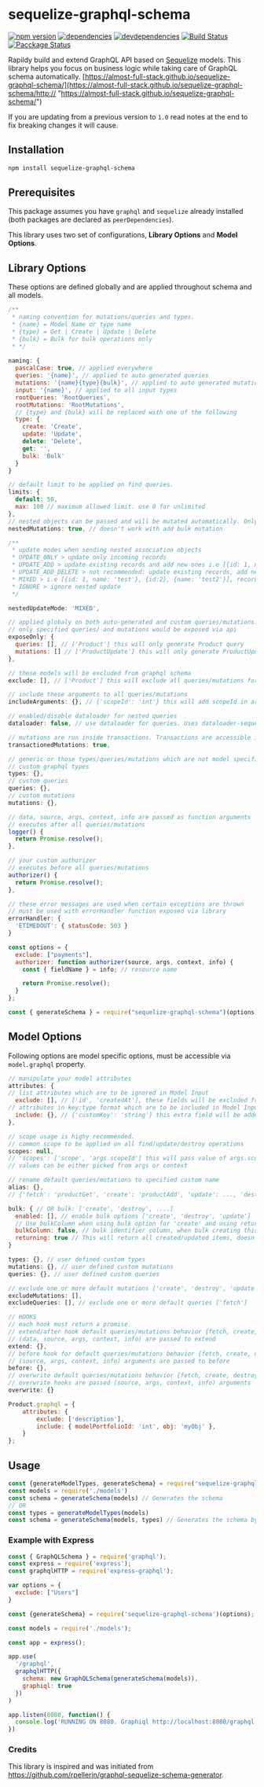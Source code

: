 # sequelize-graphql-schema

[![npm version](https://badge.fury.io/js/sequelize-graphql-schema.svg)](https://www.npmjs.com/package/sequelize-graphql-schema)
[![dependencies](https://david-dm.org/almost-full-stack/sequelize-graphql-schema.svg)](https://github.com/almost-full-stack/sequelize-graphql-schema)
[![devdependencies](https://david-dm.org/almost-full-stack/sequelize-graphql-schema.svg?type=dev)](https://github.com/almost-full-stack/sequelize-graphql-schema)
[![Build Status](https://github.com/almost-full-stack/sequelize-graphql-schema/workflows/codecheck/badge.svg)](https://github.com/almost-full-stack/sequelize-graphql-schema/actions)
[![Pacckage Status](https://github.com/almost-full-stack/sequelize-graphql-schema/workflows/npmpublish/badge.svg)](https://github.com/almost-full-stack/sequelize-graphql-schema/actions)

Rapildy build and extend GraphQL API based on [Sequelize](https://github.com/sequelize/sequelize "Sequelize") models. This library helps you focus on business logic while taking care of GraphQL schema automatically.
[https://almost-full-stack.github.io/sequelize-graphql-schema/](https://almost-full-stack.github.io/sequelize-graphql-schema/http:// "https://almost-full-stack.github.io/sequelize-graphql-schema/")

If you are updating from a previous version to `1.0` read notes at the end to fix breaking changes it will cause.

## Installation

```bash
npm install sequelize-graphql-schema
```

## Prerequisites

This package assumes you have `graphql` and `sequelize` already installed (both packages are declared as `peerDependencies`).

This library uses two set of configurations, **Library Options** and **Model Options**.

## Library Options
These options are defined globally and are applied throughout schema and all models.
```javascript
/**
 * naming convention for mutations/queries and types.
 * {name} = Model Name or type name
 * {type} = Get | Create | Update | Delete
 * {bulk} = Bulk for bulk operations only
 * */
   
naming: {
  pascalCase: true, // applied everywhere
  queries: '{name}', // applied to auto generated queries
  mutations: '{name}{type}{bulk}', // applied to auto generated mutations
  input: '{name}', // applied to all input types
  rootQueries: 'RootQueries',
  rootMutations: 'RootMutations',
  // {type} and {bulk} will be replaced with one of the following
  type: {
    create: 'Create',
    update: 'Update',
    delete: 'Delete',
    get: '',
    bulk: 'Bulk'
  }
}
```
```javascript
// default limit to be applied on find queries.
limits: {
  default: 50,
  max: 100 // maximum allowed limit. use 0 for unlimited
},
// nested objects can be passed and will be mutated automatically. Only hasMany and belongsTo relation supported.
nestedMutations: true, // doesn't work with add bulk mutation
```
```javascript
/**
 * update modes when sending nested association objects
 * UPDATE_ONLY > update only incoming records
 * UPDATE_ADD > update existing records and add new ones i.e [{id: 1, name: 'test'}, {name: 'test2'}] record[0] will be updated and record[1] will be added
 * UPDATE_ADD_DELETE > not recommended: update existing records, add new ones and delete non-existent records i.e [{id: 1, name: 'test'}, {name: 'test2'}] record[0] will be updated, record[1] will be added, anything else will be deleted
 * MIXED > i.e [{id: 1, name: 'test'}, {id:2}, {name: 'test2'}], record[0] will be updated, record[1] will be deleted and record[2] will be added
 * IGNORE > ignore nested update
 */

nestedUpdateMode: 'MIXED',
```
```javascript
// applied globaly on both auto-generated and custom queries/mutations.
// only specified queries/ and mutations would be exposed via api
exposeOnly: {
  queries: [], // ['Product'] this will only generate Product query
  mutations: [] // ['ProductUpdate'] this will only generate ProductUpdate mutation
},
```
```javascript
// these models will be excluded from graphql schema
exclude: [], // ['Product'] this will exclude all queries/mutations for Product model.
```
```javascript
// include these arguments to all queries/mutations
includeArguments: {}, // {'scopeId': 'int'} this will add scopeId in arguments for all queries and mutations
```
```javascript
// enabled/disable dataloader for nested queries
dataloader: false, // use dataloader for queries. Uses dataloader-sequelize
```
```javascript
// mutations are run inside transactions. Transactions are accessible in extend hook.
transactionedMutations: true,
```
```javascript
// generic or those types/queries/mutations which are not model specific
// custom graphql types
types: {},
// custom queries
queries: {},
// custom mutations
mutations: {},
```
```javascript
// data, source, args, context, info are passed as function arguments
// executes after all queries/mutations
logger() {
  return Promise.resolve();
},
```
```javascript
// your custom authorizer
// executes before all queries/mutations
authorizer() {
  return Promise.resolve();
},
```
```javascript
// these error messages are used when certain exceptions are thrown
// must be used with errorHandler function exposed via library
errorHandler: {
  'ETIMEDOUT': { statusCode: 503 }
}
```


```javascript
const options = {
  exclude: ["payments"],
  authorizer: function authorizer(source, args, context, info) {
    const { fieldName } = info; // resource name

    return Promise.resolve();
  }
};

const { generateSchema } = require("sequelize-graphql-schema")(options);
```

## Model Options
Following options are model specific options, must be accessible via `model.graphql` property.

```javascript
// manipulate your model attributes
attributes: {
// list attributes which are to be ignored in Model Input
  exclude: [], // ['id', 'createdAt'], these fields will be excluded from GraphQL Schema
// attributes in key:type format which are to be included in Model Input
  include: {}, // {'customKey': 'string'} this extra field will be added in GraphQL schema
},
```
```javascript
// scope usage is highy recommended.
// common scope to be applied on all find/update/destroy operations
scopes: null, 
// 'scopes': ['scope', 'args.scopeId'] this will pass value of args.scopeId to model scope
// values can be either picked from args or context
```
```javascript
// rename default queries/mutations to specified custom name
alias: {},
// {'fetch': 'productGet', 'create': 'productAdd', 'update': ..., 'destroy': ....}
```
```javascript
bulk: { // OR bulk: ['create', 'destroy', ....]
  enabled: [], // enable bulk options ['create', 'destroy', 'update']
  // Use bulkColumn when using bulk option for 'create' and using returning true to increase efficiency.
  bulkColumn: false, // bulk identifier column, when bulk creating this column will be auto filled with a uuid and later used to fetch added records 'columnName' or ['columnName', true] when using a foreign key as bulk column
  returning: true // This will return all created/updated items, doesn't use sequelize returning option.
}
```
```javascript
types: {}, // user defined custom types
mutations: {}, // user defined custom mutations
queries: {}, // user defined custom queries
```
```javascript
// exclude one or more default mutations ['create', 'destroy', 'update']
excludeMutations: [],
excludeQueries: [], // exclude one or more default queries ['fetch']
```
```javascript
// HOOKS
// each hook must return a promise.
// extend/after hook default queries/mutations behavior {fetch, create, destroy, update}
// (data, source, args, context, info) are passed to extend
extend: {},
// before hook for default queries/mutations behavior {fetch, create, destroy, update}
// (source, args, context, info) arguments are passed to before
before: {},
// overwrite default queries/mutations behavior {fetch, create, destroy, update}
// overwrite hooks are passed (source, args, context, info) arguments
overwrite: {}
```

```javascript
Product.graphql = {
    attributes: {
        exclude: ['description'],
        include: { modelPortfolioId: 'int', obj: 'myObj' },
    }
};
```

## Usage

```javascript
const {generateModelTypes, generateSchema} = require('sequelize-graphql-schema')(options);
const models = require('./models')
const schema = generateSchema(models) // Generates the schema
// OR
const types = generateModelTypes(models)
const schema = generateSchema(models, types) // Generates the schema by reusing the types
```

### Example with Express

```javascript
const { GraphQLSchema } = require('graphql');
const express = require('express');
const graphqlHTTP = require('express-graphql');

var options = {
  exclude: ["Users"]
}

const {generateSchema} = require('sequelize-graphql-schema')(options);

const models = require('./models');

const app = express();

app.use(
  '/graphql',
  graphqlHTTP({
    schema: new GraphQLSchema(generateSchema(models)),
    graphiql: true
  })
)

app.listen(8080, function() {
  console.log('RUNNING ON 8080. Graphiql http://localhost:8080/graphql')
})
```

### Credits

This library is inspired and was initiated from https://github.com/rpellerin/graphql-sequelize-schema-generator.
